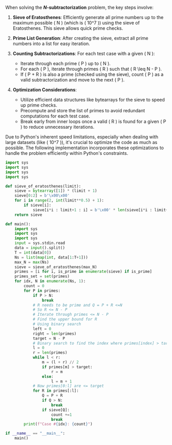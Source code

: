 When solving the **$N$-subtractorization** problem, the key steps involve:

1. **Sieve of Eratosthenes**: Efficiently generate all prime numbers up to the maximum possible \( N \) (which is \( 10^7 \)) using the sieve of Eratosthenes. This sieve allows quick prime checks.

2. **Prime List Generation**: After creating the sieve, extract all prime numbers into a list for easy iteration.

3. **Counting Subtractorizations**: For each test case with a given \( N \):
   - Iterate through each prime \( P \) up to \( N \).
   - For each \( P \), iterate through primes \( R \) such that \( R \leq N - P \).
   - If \( P + R \) is also a prime (checked using the sieve), count \( P \) as a valid subtractorization and move to the next \( P \).
   
4. **Optimization Considerations**:
   - Utilize efficient data structures like bytearrays for the sieve to speed up prime checks.
   - Precompute and store the list of primes to avoid redundant computations for each test case.
   - Break early from inner loops once a valid \( R \) is found for a given \( P \) to reduce unnecessary iterations.

Due to Python's inherent speed limitations, especially when dealing with large datasets (like \( 10^7 \)), it's crucial to optimize the code as much as possible. The following implementation incorporates these optimizations to handle the problem efficiently within Python's constraints.

```python
import sys
import sys
import sys
import sys

def sieve_of_eratosthenes(limit):
    sieve = bytearray([1]) * (limit + 1)
    sieve[0:2] = b'\x00\x00'
    for i in range(2, int(limit**0.5) + 1):
        if sieve[i]:
            sieve[i*i : limit+1 : i] = b'\x00' * len(sieve[i*i : limit+1 : i])
    return sieve

def main():
    import sys
    import sys
    import sys
    input = sys.stdin.read
    data = input().split()
    T = int(data[0])
    Ns = list(map(int, data[1:T+1]))
    max_N = max(Ns)
    sieve = sieve_of_eratosthenes(max_N)
    primes = [i for i, is_prime in enumerate(sieve) if is_prime]
    primes_set = set(primes)
    for idx, N in enumerate(Ns, 1):
        count = 0
        for P in primes:
            if P > N:
                break
            # R needs to be prime and Q = P + R <=N
            # So R <= N - P
            # Iterate through primes <= N - P
            # Find the upper bound for R
            # Using binary search
            left = 0
            right = len(primes)
            target = N - P
            # Binary search to find the index where primes[index] > target
            l = 0
            r = len(primes)
            while l < r:
                m = (l + r) // 2
                if primes[m] > target:
                    r = m
                else:
                    l = m + 1
            # Now primes[0:l] are <= target
            for R in primes[:l]:
                Q = P + R
                if Q > N:
                    break
                if sieve[Q]:
                    count +=1
                    break
        print(f"Case #{idx}: {count}")

if __name__ == "__main__":
    main()
```